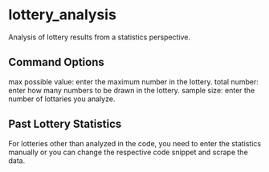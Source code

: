 # lottery_analysis
Analysis of lottery results from a statistics perspective.

## Command Options
max possible value: enter the maximum number in the lottery.
total number: enter how many numbers to be drawn in the lottery.
sample size: enter the number of lottaries you analyze. 

## Past Lottery Statistics
For lotteries other than analyzed in the code, you need to enter the statistics manually or you can change the respective code snippet and scrape the data.
